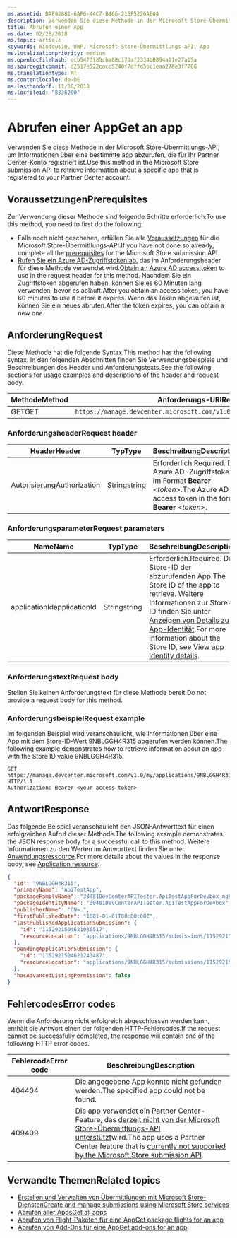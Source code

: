 ```yaml
---
ms.assetid: DAF92881-6AF6-44C7-B466-215F5226AE04
description: Verwenden Sie diese Methode in der Microsoft Store-Übermittlungs-API, um Informationen über eine bestimmte app abzurufen, die für Ihr Partner Center-Konto registriert ist.
title: Abrufen einer App
ms.date: 02/28/2018
ms.topic: article
keywords: Windows10, UWP, Microsoft Store-Übermittlungs-API, App
ms.localizationpriority: medium
ms.openlocfilehash: ccb5473f85cba08c170af2334b0894a11e27a15a
ms.sourcegitcommit: d2517e522cacc5240f7dffd5bc1eaa278e3f7768
ms.translationtype: MT
ms.contentlocale: de-DE
ms.lasthandoff: 11/30/2018
ms.locfileid: "8336290"
---
```

# <a name="get-an-app"></a><span data-ttu-id="a8855-104">Abrufen einer App</span><span class="sxs-lookup"><span data-stu-id="a8855-104">Get an app</span></span>

<span data-ttu-id="a8855-105">Verwenden Sie diese Methode in der Microsoft Store-Übermittlungs-API, um Informationen über eine bestimmte app abzurufen, die für Ihr Partner Center-Konto registriert ist.</span><span class="sxs-lookup"><span data-stu-id="a8855-105">Use this method in the Microsoft Store submission API to retrieve information about a specific app that is registered to your Partner Center account.</span></span>

## <a name="prerequisites"></a><span data-ttu-id="a8855-106">Voraussetzungen</span><span class="sxs-lookup"><span data-stu-id="a8855-106">Prerequisites</span></span>

<span data-ttu-id="a8855-107">Zur Verwendung dieser Methode sind folgende Schritte erforderlich:</span><span class="sxs-lookup"><span data-stu-id="a8855-107">To use this method, you need to first do the following:</span></span>

* <span data-ttu-id="a8855-108">Falls noch nicht geschehen, erfüllen Sie alle [Voraussetzungen](create-and-manage-submissions-using-windows-store-services.md#prerequisites) für die Microsoft Store-Übermittlungs-API.</span><span class="sxs-lookup"><span data-stu-id="a8855-108">If you have not done so already, complete all the [prerequisites](create-and-manage-submissions-using-windows-store-services.md#prerequisites) for the Microsoft Store submission API.</span></span>
* <span data-ttu-id="a8855-109">[Rufen Sie ein Azure AD-Zugriffstoken ab](create-and-manage-submissions-using-windows-store-services.md#obtain-an-azure-ad-access-token), das im Anforderungsheader für diese Methode verwendet wird.</span><span class="sxs-lookup"><span data-stu-id="a8855-109">[Obtain an Azure AD access token](create-and-manage-submissions-using-windows-store-services.md#obtain-an-azure-ad-access-token) to use in the request header for this method.</span></span> <span data-ttu-id="a8855-110">Nachdem Sie ein Zugriffstoken abgerufen haben, können Sie es 60 Minuten lang verwenden, bevor es abläuft.</span><span class="sxs-lookup"><span data-stu-id="a8855-110">After you obtain an access token, you have 60 minutes to use it before it expires.</span></span> <span data-ttu-id="a8855-111">Wenn das Token abgelaufen ist, können Sie ein neues abrufen.</span><span class="sxs-lookup"><span data-stu-id="a8855-111">After the token expires, you can obtain a new one.</span></span>

## <a name="request"></a><span data-ttu-id="a8855-112">Anforderung</span><span class="sxs-lookup"><span data-stu-id="a8855-112">Request</span></span>

<span data-ttu-id="a8855-113">Diese Methode hat die folgende Syntax.</span><span class="sxs-lookup"><span data-stu-id="a8855-113">This method has the following syntax.</span></span> <span data-ttu-id="a8855-114">In den folgenden Abschnitten finden Sie Verwendungsbeispiele und Beschreibungen des Header und Anforderungstexts.</span><span class="sxs-lookup"><span data-stu-id="a8855-114">See the following sections for usage examples and descriptions of the header and request body.</span></span>

| <span data-ttu-id="a8855-115">Methode</span><span class="sxs-lookup"><span data-stu-id="a8855-115">Method</span></span> | <span data-ttu-id="a8855-116">Anforderungs-URI</span><span class="sxs-lookup"><span data-stu-id="a8855-116">Request URI</span></span>                                                      |
|--------|------------------------------------------------------------------|
| <span data-ttu-id="a8855-117">GET</span><span class="sxs-lookup"><span data-stu-id="a8855-117">GET</span></span>    | ```https://manage.devcenter.microsoft.com/v1.0/my/applications/{applicationId}``` |


### <a name="request-header"></a><span data-ttu-id="a8855-118">Anforderungsheader</span><span class="sxs-lookup"><span data-stu-id="a8855-118">Request header</span></span>

| <span data-ttu-id="a8855-119">Header</span><span class="sxs-lookup"><span data-stu-id="a8855-119">Header</span></span>        | <span data-ttu-id="a8855-120">Typ</span><span class="sxs-lookup"><span data-stu-id="a8855-120">Type</span></span>   | <span data-ttu-id="a8855-121">Beschreibung</span><span class="sxs-lookup"><span data-stu-id="a8855-121">Description</span></span>                                                                 |
|---------------|--------|-----------------------------------------------------------------------------|
| <span data-ttu-id="a8855-122">Autorisierung</span><span class="sxs-lookup"><span data-stu-id="a8855-122">Authorization</span></span> | <span data-ttu-id="a8855-123">String</span><span class="sxs-lookup"><span data-stu-id="a8855-123">string</span></span> | <span data-ttu-id="a8855-124">Erforderlich.</span><span class="sxs-lookup"><span data-stu-id="a8855-124">Required.</span></span> <span data-ttu-id="a8855-125">Das Azure AD-Zugriffstoken im Format **Bearer** &lt;*token*&gt;.</span><span class="sxs-lookup"><span data-stu-id="a8855-125">The Azure AD access token in the form **Bearer** &lt;*token*&gt;.</span></span> |


### <a name="request-parameters"></a><span data-ttu-id="a8855-126">Anforderungsparameter</span><span class="sxs-lookup"><span data-stu-id="a8855-126">Request parameters</span></span>

| <span data-ttu-id="a8855-127">Name</span><span class="sxs-lookup"><span data-stu-id="a8855-127">Name</span></span>        | <span data-ttu-id="a8855-128">Typ</span><span class="sxs-lookup"><span data-stu-id="a8855-128">Type</span></span>   | <span data-ttu-id="a8855-129">Beschreibung</span><span class="sxs-lookup"><span data-stu-id="a8855-129">Description</span></span>                                                                 |
|---------------|--------|-----------------------------------------------------------------------------|
| <span data-ttu-id="a8855-130">applicationId</span><span class="sxs-lookup"><span data-stu-id="a8855-130">applicationId</span></span> | <span data-ttu-id="a8855-131">String</span><span class="sxs-lookup"><span data-stu-id="a8855-131">string</span></span> | <span data-ttu-id="a8855-132">Erforderlich.</span><span class="sxs-lookup"><span data-stu-id="a8855-132">Required.</span></span> <span data-ttu-id="a8855-133">Die Store-ID der abzurufenden App.</span><span class="sxs-lookup"><span data-stu-id="a8855-133">The Store ID of the app to retrieve.</span></span> <span data-ttu-id="a8855-134">Weitere Informationen zur Store-ID finden Sie unter [Anzeigen von Details zur App-Identität](https://msdn.microsoft.com/windows/uwp/publish/view-app-identity-details).</span><span class="sxs-lookup"><span data-stu-id="a8855-134">For more information about the Store ID, see [View app identity details](https://msdn.microsoft.com/windows/uwp/publish/view-app-identity-details).</span></span>  |


### <a name="request-body"></a><span data-ttu-id="a8855-135">Anforderungstext</span><span class="sxs-lookup"><span data-stu-id="a8855-135">Request body</span></span>

<span data-ttu-id="a8855-136">Stellen Sie keinen Anforderungstext für diese Methode bereit.</span><span class="sxs-lookup"><span data-stu-id="a8855-136">Do not provide a request body for this method.</span></span>

### <a name="request-example"></a><span data-ttu-id="a8855-137">Anforderungsbeispiel</span><span class="sxs-lookup"><span data-stu-id="a8855-137">Request example</span></span>

<span data-ttu-id="a8855-138">Im folgenden Beispiel wird veranschaulicht, wie Informationen über eine App mit dem Store-ID-Wert 9NBLGGH4R315 abgerufen werden können.</span><span class="sxs-lookup"><span data-stu-id="a8855-138">The following example demonstrates how to retrieve information about an app with the Store ID value 9NBLGGH4R315.</span></span>

```
GET https://manage.devcenter.microsoft.com/v1.0/my/applications/9NBLGGH4R315 HTTP/1.1
Authorization: Bearer <your access token>
```

## <a name="response"></a><span data-ttu-id="a8855-139">Antwort</span><span class="sxs-lookup"><span data-stu-id="a8855-139">Response</span></span>

<span data-ttu-id="a8855-140">Das folgende Beispiel veranschaulicht den JSON-Antworttext für einen erfolgreichen Aufruf dieser Methode.</span><span class="sxs-lookup"><span data-stu-id="a8855-140">The following example demonstrates the JSON response body for a successful call to this method.</span></span> <span data-ttu-id="a8855-141">Weitere Informationen zu den Werten im Antworttext finden Sie unter [Anwendungsressource](get-app-data.md#application_object).</span><span class="sxs-lookup"><span data-stu-id="a8855-141">For more details about the values in the response body, see [Application resource](get-app-data.md#application_object).</span></span>

```json
{
  "id": "9NBLGGH4R315",
  "primaryName": "ApiTestApp",
  "packageFamilyName": "30481DevCenterAPITester.ApiTestAppForDevbox_ng6try80pwt52",
  "packageIdentityName": "30481DevCenterAPITester.ApiTestAppForDevbox",
  "publisherName": "CN=…",
  "firstPublishedDate": "1601-01-01T00:00:00Z",
  "lastPublishedApplicationSubmission": {
    "id": "1152921504621086517",
    "resourceLocation": "applications/9NBLGGH4R315/submissions/1152921504621086517"
  },
  "pendingApplicationSubmission": {
    "id": "1152921504621243487",
    "resourceLocation": "applications/9NBLGGH4R315/submissions/1152921504621243487"
  },
  "hasAdvancedListingPermission": false
}
```

## <a name="error-codes"></a><span data-ttu-id="a8855-142">Fehlercodes</span><span class="sxs-lookup"><span data-stu-id="a8855-142">Error codes</span></span>

<span data-ttu-id="a8855-143">Wenn die Anforderung nicht erfolgreich abgeschlossen werden kann, enthält die Antwort einen der folgenden HTTP-Fehlercodes.</span><span class="sxs-lookup"><span data-stu-id="a8855-143">If the request cannot be successfully completed, the response will contain one of the following HTTP error codes.</span></span>

| <span data-ttu-id="a8855-144">Fehlercode</span><span class="sxs-lookup"><span data-stu-id="a8855-144">Error code</span></span> |  <span data-ttu-id="a8855-145">Beschreibung</span><span class="sxs-lookup"><span data-stu-id="a8855-145">Description</span></span>   |
|--------|------------------|
| <span data-ttu-id="a8855-146">404</span><span class="sxs-lookup"><span data-stu-id="a8855-146">404</span></span>  | <span data-ttu-id="a8855-147">Die angegebene App konnte nicht gefunden werden.</span><span class="sxs-lookup"><span data-stu-id="a8855-147">The specified app could not be found.</span></span> |
| <span data-ttu-id="a8855-148">409</span><span class="sxs-lookup"><span data-stu-id="a8855-148">409</span></span>  | <span data-ttu-id="a8855-149">Die app verwendet ein Partner Center-Feature, das [derzeit nicht von der Microsoft Store-Übermittlungs-API unterstützt](create-and-manage-submissions-using-windows-store-services.md#not_supported)wird.</span><span class="sxs-lookup"><span data-stu-id="a8855-149">The app uses a Partner Center feature that is [currently not supported by the Microsoft Store submission API](create-and-manage-submissions-using-windows-store-services.md#not_supported).</span></span>  |


## <a name="related-topics"></a><span data-ttu-id="a8855-150">Verwandte Themen</span><span class="sxs-lookup"><span data-stu-id="a8855-150">Related topics</span></span>

* [<span data-ttu-id="a8855-151">Erstellen und Verwalten von Übermittlungen mit Microsoft Store-Diensten</span><span class="sxs-lookup"><span data-stu-id="a8855-151">Create and manage submissions using Microsoft Store services</span></span>](create-and-manage-submissions-using-windows-store-services.md)
* [<span data-ttu-id="a8855-152">Abrufen aller Apps</span><span class="sxs-lookup"><span data-stu-id="a8855-152">Get all apps</span></span>](get-all-apps.md)
* [<span data-ttu-id="a8855-153">Abrufen von Flight-Paketen für eine App</span><span class="sxs-lookup"><span data-stu-id="a8855-153">Get package flights for an app</span></span>](get-flights-for-an-app.md)
* [<span data-ttu-id="a8855-154">Abrufen von Add-Ons für eine App</span><span class="sxs-lookup"><span data-stu-id="a8855-154">Get add-ons for an app</span></span>](get-add-ons-for-an-app.md)
